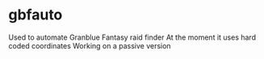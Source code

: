 # gbfauto

Used to automate Granblue Fantasy raid finder
At the moment it uses hard coded coordinates
Working on a passive version
